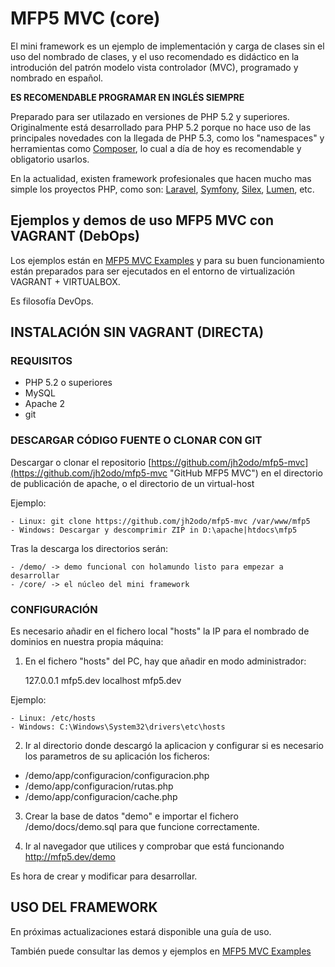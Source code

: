 # MFP5 MVC (core)

El mini framework es un ejemplo de implementación y carga de clases sin el uso del nombrado de clases, y el uso 
recomendado es didáctico en la introdución del patrón modelo vista controlador (MVC), programado y nombrado en español.

**ES RECOMENDABLE PROGRAMAR EN INGLÉS SIEMPRE**

Preparado para ser utilazado en versiones de PHP 5.2 y superiores. Originalmente está desarrollado para PHP 5.2 porque 
no hace uso de las principales novedades con la llegada de PHP 5.3, como los "namespaces" y herramientas como 
[Composer](https://getcomposer.org/ "Composer"), lo cual a día de hoy es recomendable y obligatorio usarlos.

En la actualidad, existen framework profesionales que hacen mucho mas simple los proyectos PHP, como son: 
[Laravel](https://getcomposer.org/ "Laravel"), [Symfony](https://getcomposer.org/ "Symfony"), 
[Silex](https://getcomposer.org/ "Silex"), [Lumen](https://getcomposer.org/ "Lumen"), etc.

## Ejemplos y demos de uso MFP5 MVC con VAGRANT (DebOps)

Los ejemplos están en [MFP5 MVC Examples](https://github.com/jh2odo/mfp5-mvc-examples "GitHub MFP5 MVC Examples") y 
para su buen funcionamiento están preparados para ser ejecutados en el entorno de virtualización VAGRANT + VIRTUALBOX.

Es filosofía DevOps.

## INSTALACIÓN SIN VAGRANT (DIRECTA)

### REQUISITOS

- PHP 5.2 o superiores
- MySQL
- Apache 2
- git

### DESCARGAR CÓDIGO FUENTE O CLONAR CON GIT

Descargar o clonar el repositorio [https://github.com/jh2odo/mfp5-mvc](https://github.com/jh2odo/mfp5-mvc "GitHub MFP5 MVC") en el directorio de publicación 
de apache, o el directorio de un virtual-host 

Ejemplo:

    - Linux: git clone https://github.com/jh2odo/mfp5-mvc /var/www/mfp5
    - Windows: Descargar y descomprimir ZIP in D:\apache|htdocs\mfp5

Tras la descarga los directorios serán:

    - /demo/ -> demo funcional con holamundo listo para empezar a desarrollar
    - /core/ -> el núcleo del mini framework

### CONFIGURACIÓN

Es necesario añadir en el fichero local "hosts" la IP para el nombrado de dominios en nuestra propia máquina:

1. En el fichero "hosts" del PC, hay que añadir en modo administrador: 

    127.0.0.1   mfp5.dev
    localhost   mfp5.dev

Ejemplo:

    - Linux: /etc/hosts
    - Windows: C:\Windows\System32\drivers\etc\hosts
    
2.  Ir al directorio donde descargó la aplicacion y configurar si es necesario los parametros de su 
aplicación los ficheros: 

- /demo/app/configuracion/configuracion.php
- /demo/app/configuracion/rutas.php
- /demo/app/configuracion/cache.php

3. Crear la base de datos "demo" e importar el fichero /demo/docs/demo.sql para que funcione correctamente.

4. Ir al navegador que utilices y comprobar que está funcionando http://mfp5.dev/demo

Es hora de crear y modificar para desarrollar.

## USO DEL FRAMEWORK

En próximas actualizaciones estará disponible una guía de uso. 

También puede consultar las demos y ejemplos en [MFP5 MVC Examples](https://github.com/jh2odo/mfp5-mvc-examples "GitHub MFP5 MVC Examples")